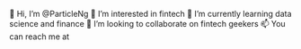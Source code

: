 👋 Hi, I’m @ParticleNg
👀 I’m interested in fintech
🌱 I’m currently learning data science and finance
💞️ I’m looking to collaborate on fintech geekers
📫 You can reach me at 
